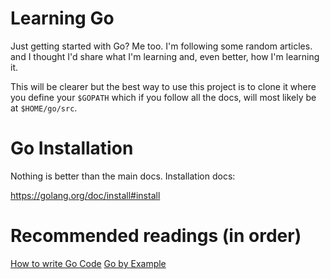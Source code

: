 # Learning Go

Just getting started with Go? Me too. I'm following some random articles. and I thought I'd share what I'm learning and, even better, how I'm learning it.

This will be clearer but the best way to use this project is to clone it where you define your `$GOPATH` which if you follow all the docs, will most likely be at `$HOME/go/src`.

# Go Installation

Nothing is better than the main docs. Installation docs:

https://golang.org/doc/install#install

# Recommended readings (in order)

[How to write Go Code](https://golang.org/doc/code.html)
[Go by Example](https://gobyexample.com/)
